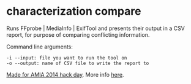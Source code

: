 
characterization compare
=========
Runs FFprobe | MediaInfo | ExifTool and presents their output in a CSV report, for purpose of comparing conflicting information.

Command line arguments:

```
-i --input: file you want to run the tool on
-o --output: name of CSV file to write the report to
```


[Made for AMIA 2014 hack day]. More info [here].


[Made for AMIA 2014 hack day]:http://wiki.curatecamp.org/index.php/Association_of_Moving_Image_Archivists_%26_Digital_Library_Federation_Hack_Day_2014
[here]:https://docs.google.com/document/d/1wubhYKbY4MhNYOfMJebxA7N8vkrrRPZiuD75O9B8z2Q/edit?usp=sharing


